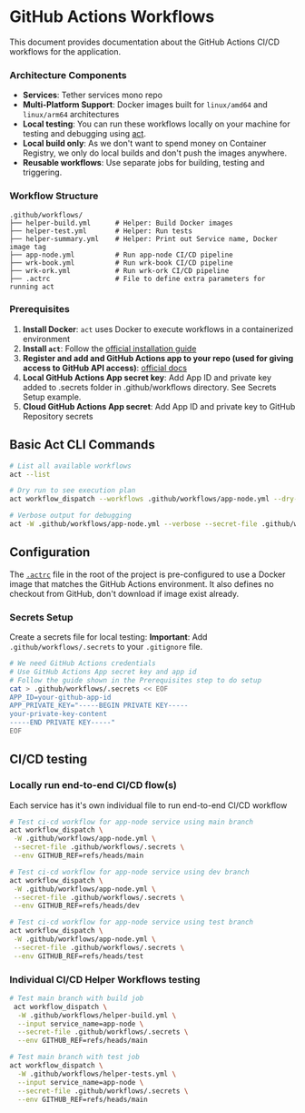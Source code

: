 # GitHub Actions Workflows

This document provides documentation about the GitHub Actions CI/CD workflows for the  application.

### Architecture Components

- **Services**: Tether services mono repo
- **Multi-Platform Support**: Docker images built for `linux/amd64` and `linux/arm64` architectures
- **Local testing**: You can run these workflows locally on your machine for testing and debugging using [act](https://github.com/nektos/act).
- **Local build only**: As we don't want to spend money on Container Registry, we only do local builds and don't push the images anywhere.
- **Reusable workflows**: Use separate jobs for building, testing and triggering.

### Workflow Structure

```
.github/workflows/
├── helper-build.yml      # Helper: Build Docker images
├── helper-test.yml       # Helper: Run tests
├── helper-summary.yml    # Helper: Print out Service name, Docker image tag  
├── app-node.yml          # Run app-node CI/CD pipeline
├── wrk-book.yml          # Run wrk-book CI/CD pipeline
├── wrk-ork.yml           # Run wrk-ork CI/CD pipeline
├── .actrc                # File to define extra parameters for running act
```

### Prerequisites

1. **Install Docker**: `act` uses Docker to execute workflows in a containerized environment
2. **Install `act`**: Follow the [official installation guide](https://github.com/nektos/act#installation)
3. **Register and add and GitHub Actions app to your repo (used for giving access to GitHub API access)**: [official docs](https://docs.github.com/en/apps/creating-github-apps/registering-a-github-app/registering-a-github-app)
4. **Local GitHub Actions App secret key**: Add App ID and private key added to .secrets folder in .github/workflows directory. See Secrets Setup example.
5. **Cloud GitHub Actions App secret**: Add App ID and private key to GitHub Repository secrets 

## Basic Act CLI Commands

```bash
# List all available workflows
act --list

# Dry run to see execution plan
act workflow_dispatch --workflows .github/workflows/app-node.yml --dry-run

# Verbose output for debugging
act -W .github/workflows/app-node.yml --verbose --secret-file .github/workflows/.secrets
```

## Configuration

The [`.actrc`](./.actrc) file in the root of the project is pre-configured to use a Docker image that matches the GitHub Actions environment. It also defines no checkout from GitHub, don't download if image exist already.

### Secrets Setup

Create a secrets file for local testing:
**Important**: Add `.github/workflows/.secrets` to your `.gitignore` file.

```bash
# We need GitHub Actions credentials
# Use GitHub Actions App secret key and app id
# Follow the guide shown in the Prerequisites step to do setup
cat > .github/workflows/.secrets << EOF
APP_ID=your-github-app-id
APP_PRIVATE_KEY="-----BEGIN PRIVATE KEY-----
your-private-key-content
-----END PRIVATE KEY-----"
EOF
```

## CI/CD testing

### Locally run end-to-end CI/CD flow(s)
Each service has it's own individual file to run end-to-end CI/CD workflow

```bash
# Test ci-cd workflow for app-node service using main branch
act workflow_dispatch \
 -W .github/workflows/app-node.yml \
 --secret-file .github/workflows/.secrets \
 --env GITHUB_REF=refs/heads/main

# Test ci-cd workflow for app-node service using dev branch
act workflow_dispatch \
 -W .github/workflows/app-node.yml \
 --secret-file .github/workflows/.secrets \
 --env GITHUB_REF=refs/heads/dev

# Test ci-cd workflow for app-node service using test branch
act workflow_dispatch \
 -W .github/workflows/app-node.yml \
 --secret-file .github/workflows/.secrets \
 --env GITHUB_REF=refs/heads/test
```

### Individual CI/CD Helper Workflows testing

```bash
# Test main branch with build job
 act workflow_dispatch \
  -W .github/workflows/helper-build.yml \
  --input service_name=app-node \
  --secret-file .github/workflows/.secrets \
  --env GITHUB_REF=refs/heads/main

# Test main branch with test job
act workflow_dispatch \
  -W .github/workflows/helper-tests.yml \
  --input service_name=app-node \
  --secret-file .github/workflows/.secrets \
  --env GITHUB_REF=refs/heads/main
```
